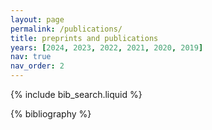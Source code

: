```yaml
---
layout: page
permalink: /publications/
title: preprints and publications
years: [2024, 2023, 2022, 2021, 2020, 2019]
nav: true
nav_order: 2
---
```


<!-- _pages/publications.md -->

<!-- Bibsearch Feature -->

{% include bib_search.liquid %}

<div class="publications">

{% bibliography %}

</div>